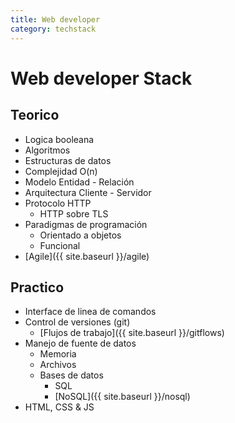 ```yaml
---
title: Web developer
category: techstack
---
```

# Web developer Stack

## Teorico
- Logica booleana
- Algoritmos
- Estructuras de datos
- Complejidad O(n)
- Modelo Entidad - Relación
- Arquitectura Cliente - Servidor
- Protocolo HTTP
  - HTTP sobre TLS
- Paradigmas de programación
  - Orientado a objetos
  - Funcional
- [Agile]({{ site.baseurl }}/agile)

## Practico
- Interface de linea de comandos
- Control de versiones (git)
  - [Flujos de trabajo]({{ site.baseurl }}/gitflows)
- Manejo de fuente de datos
  - Memoria
  - Archivos
  - Bases de datos
    - SQL
    - [NoSQL]({{ site.baseurl }}/nosql)
- HTML, CSS & JS
